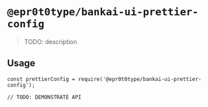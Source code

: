 # `@epr0t0type/bankai-ui-prettier-config`

> TODO: description

## Usage

```
const prettierConfig = require('@epr0t0type/bankai-ui-prettier-config');

// TODO: DEMONSTRATE API
```
